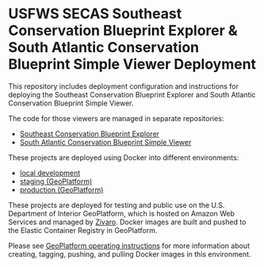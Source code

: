 # USFWS SECAS Southeast Conservation Blueprint Explorer & South Atlantic Conservation Blueprint Simple Viewer Deployment

This repository includes deployment configuration and instructions for deploying
the Southeast Conservation Blueprint Explorer and South Atlantic Conservation
Blueprint Simple Viewer.

The code for those viewers are managed in separate repositories:

-   [Southeast Conservation Blueprint Explorer](https://github.com/astutespruce/secas-blueprint)
-   [South Atlantic Conservation Blueprint Simple Viewer](https://github.com/astutespruce/sa-blueprint-sv)

These projects are deployed using Docker into different environments:

-   [local development](deploy/dev/README.md)
-   [staging (GeoPlatform)](deploy/staging/README.md)
-   [production (GeoPlatform)](deploy/production/README.md)

These projects are deployed for testing and public use on the U.S. Department
of Interior GeoPlatform, which is hosted on Amazon Web Services and managed by
[Zivaro](https://zivaro.com/). Docker images are built and pushed to the
Elastic Container Registry in GeoPlatform.

Please see [GeoPlatform operating instructions](GeoPlatform-ECR.md) for more
information about creating, tagging, pushing, and pulling Docker images in this
environment.
